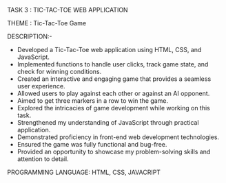 
TASK 3 : TIC-TAC-TOE WEB APPLICATION

THEME : Tic-Tac-Toe Game

DESCRIPTION:-

- Developed a Tic-Tac-Toe web application using HTML, CSS, and JavaScript.
- Implemented functions to handle user clicks, track game state, and check for winning conditions.
- Created an interactive and engaging game that provides a seamless user experience.
- Allowed users to play against each other or against an AI opponent.
- Aimed to get three markers in a row to win the game.
- Explored the intricacies of game development while working on this task.
- Strengthened my understanding of JavaScript through practical application.
- Demonstrated proficiency in front-end web development technologies.
- Ensured the game was fully functional and bug-free.
- Provided an opportunity to showcase my problem-solving skills and attention to detail.

PROGRAMMING LANGUAGE: HTML, CSS, JAVACRIPT
